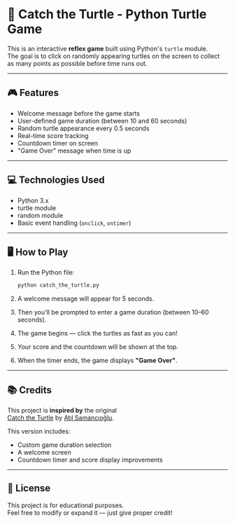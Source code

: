 # 🐢 Catch the Turtle - Python Turtle Game

This is an interactive **reflex game** built using Python's `turtle` module.  
The goal is to click on randomly appearing turtles on the screen to collect as many points as possible before time runs out.

---

## 🎮 Features

- Welcome message before the game starts  
- User-defined game duration (between 10 and 60 seconds)  
- Random turtle appearance every 0.5 seconds  
- Real-time score tracking  
- Countdown timer on screen  
- "Game Over" message when time is up

---

## 💻 Technologies Used

- Python 3.x  
- turtle module  
- random module  
- Basic event handling (`onclick`, `ontimer`)  

---

## 🖥️ How to Play

1. Run the Python file:

    ```bash
    python catch_the_turtle.py
    ```

2. A welcome message will appear for 5 seconds.

3. Then you'll be prompted to enter a game duration (between 10–60 seconds).

4. The game begins — click the turtles as fast as you can!

5. Your score and the countdown will be shown at the top.

6. When the timer ends, the game displays **"Game Over"**.

---

## 📚 Credits

This project is **inspired by** the original  
[Catch the Turtle](https://github.com/atilsamancioglu/P09-CatchTheTurtle) by [Atıl Samancıoğlu](https://github.com/atilsamancioglu).  

This version includes:

- Custom game duration selection  
- A welcome screen  
- Countdown timer and score display improvements

---

## 📄 License

This project is for educational purposes.  
Feel free to modify or expand it — just give proper credit!

